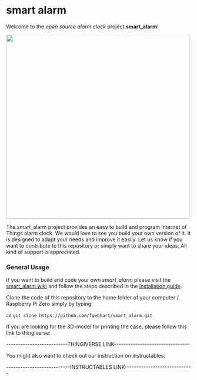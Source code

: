 # smart alarm
Welcome to the _open source alarm clock_ project **smart_alarm**!

<img src="https://github.com/fgebhart/smart_alarm/blob/master/instructions/pics/final_in_case.JPG" width="500">

The smart_alarm project provides an easy to build and program Internet of Things alarm clock. We would love to see you build your own version of it. It is designed to adapt your needs and improve it easily. Let us know if you want to contribute to this repository or simply want to share your ideas. All kind of support is appreciated. 

### General Usage

If you want to build and code your own _smart_alarm_ please visit the [smart_alarm wiki](https://github.com/fgebhart/smart_alarm/wiki) and follow the steps described in the [installation guide](https://github.com/fgebhart/smart_alarm/wiki/Installation-Guide).

Clone the code of this repository to the home folder of your computer / Raspberry Pi Zero simply by typing:

``cd``
``git clone https://github.com/fgebhart/smart_alarm.git``

If you are looking for the 3D-model for printing the case, please follow this link to thingiverse:

--------------------------THINGIVERSE LINK--------------------------------

You might also want to check out our instruction on instructables:

---------------------------INSTRUCTABLES LINK-----------------------------


